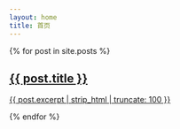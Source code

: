 ```yaml
---
layout: home
title: 首页
---
```


<div class="home-archive">
  {% for post in site.posts %}
  <article>
    <a href="{{ post.url | relative_url }}">
      <h2>{{ post.title }}</h2>
      <p>{{ post.excerpt | strip_html | truncate: 100 }}</p>
    </a>
  </article>
  {% endfor %}
</div>
